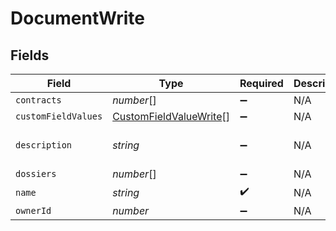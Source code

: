 # DocumentWrite


## Fields

| Field                                                                   | Type                                                                    | Required                                                                | Description                                                             | Example                                                                 |
| ----------------------------------------------------------------------- | ----------------------------------------------------------------------- | ----------------------------------------------------------------------- | ----------------------------------------------------------------------- | ----------------------------------------------------------------------- |
| `contracts`                                                             | *number*[]                                                              | :heavy_minus_sign:                                                      | N/A                                                                     |                                                                         |
| `customFieldValues`                                                     | [CustomFieldValueWrite](../../models/shared/customfieldvaluewrite.md)[] | :heavy_minus_sign:                                                      | N/A                                                                     |                                                                         |
| `description`                                                           | *string*                                                                | :heavy_minus_sign:                                                      | N/A                                                                     | Lorem ipsum dolor sit amet.                                             |
| `dossiers`                                                              | *number*[]                                                              | :heavy_minus_sign:                                                      | N/A                                                                     |                                                                         |
| `name`                                                                  | *string*                                                                | :heavy_check_mark:                                                      | N/A                                                                     | filename.pdf                                                            |
| `ownerId`                                                               | *number*                                                                | :heavy_minus_sign:                                                      | N/A                                                                     | 1                                                                       |